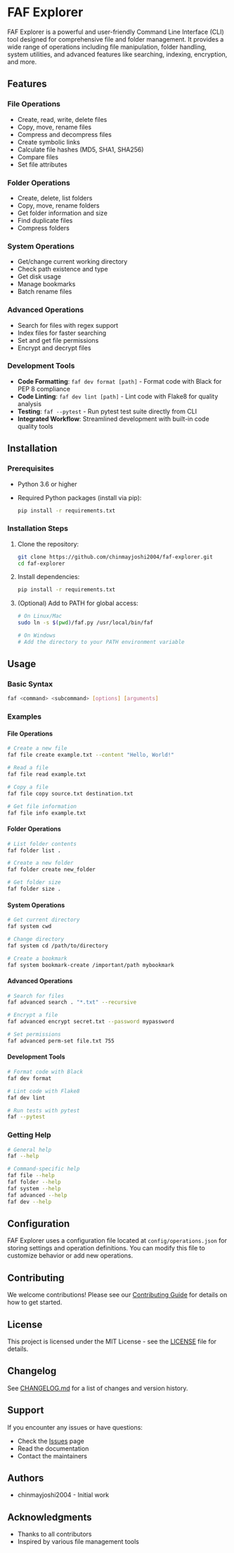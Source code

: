 # FAF Explorer

FAF Explorer is a powerful and user-friendly Command Line Interface (CLI) tool designed for comprehensive file and folder management. It provides a wide range of operations including file manipulation, folder handling, system utilities, and advanced features like searching, indexing, encryption, and more.

## Features

### File Operations

- Create, read, write, delete files
- Copy, move, rename files
- Compress and decompress files
- Create symbolic links
- Calculate file hashes (MD5, SHA1, SHA256)
- Compare files
- Set file attributes

### Folder Operations

- Create, delete, list folders
- Copy, move, rename folders
- Get folder information and size
- Find duplicate files
- Compress folders

### System Operations

- Get/change current working directory
- Check path existence and type
- Get disk usage
- Manage bookmarks
- Batch rename files

### Advanced Operations

- Search for files with regex support
- Index files for faster searching
- Set and get file permissions
- Encrypt and decrypt files

### Development Tools

- **Code Formatting**: `faf dev format [path]` - Format code with Black for PEP 8 compliance
- **Code Linting**: `faf dev lint [path]` - Lint code with Flake8 for quality analysis
- **Testing**: `faf --pytest` - Run pytest test suite directly from CLI
- **Integrated Workflow**: Streamlined development with built-in code quality tools

## Installation

### Prerequisites

- Python 3.6 or higher
- Required Python packages (install via pip):

  ```bash
  pip install -r requirements.txt
  ```

### Installation Steps

1. Clone the repository:

   ```bash
   git clone https://github.com/chinmayjoshi2004/faf-explorer.git
   cd faf-explorer
   ```

2. Install dependencies:

   ```bash
   pip install -r requirements.txt
   ```

3. (Optional) Add to PATH for global access:

   ```bash
   # On Linux/Mac
   sudo ln -s $(pwd)/faf.py /usr/local/bin/faf

   # On Windows
   # Add the directory to your PATH environment variable
   ```

## Usage

### Basic Syntax

```bash
faf <command> <subcommand> [options] [arguments]
```

### Examples

#### File Operations

```bash
# Create a new file
faf file create example.txt --content "Hello, World!"

# Read a file
faf file read example.txt

# Copy a file
faf file copy source.txt destination.txt

# Get file information
faf file info example.txt
```

#### Folder Operations

```bash
# List folder contents
faf folder list .

# Create a new folder
faf folder create new_folder

# Get folder size
faf folder size .
```

#### System Operations

```bash
# Get current directory
faf system cwd

# Change directory
faf system cd /path/to/directory

# Create a bookmark
faf system bookmark-create /important/path mybookmark
```

#### Advanced Operations

```bash
# Search for files
faf advanced search . "*.txt" --recursive

# Encrypt a file
faf advanced encrypt secret.txt --password mypassword

# Set permissions
faf advanced perm-set file.txt 755
```

#### Development Tools

```bash
# Format code with Black
faf dev format

# Lint code with Flake8
faf dev lint

# Run tests with pytest
faf --pytest
```

### Getting Help

```bash
# General help
faf --help

# Command-specific help
faf file --help
faf folder --help
faf system --help
faf advanced --help
faf dev --help
```

## Configuration

FAF Explorer uses a configuration file located at `config/operations.json` for storing settings and operation definitions. You can modify this file to customize behavior or add new operations.

## Contributing

We welcome contributions! Please see our [Contributing Guide](CONTRIBUTING.md) for details on how to get started.

## License

This project is licensed under the MIT License - see the [LICENSE](LICENSE) file for details.

## Changelog

See [CHANGELOG.md](CHANGELOG.md) for a list of changes and version history.

## Support

If you encounter any issues or have questions:

- Check the [Issues](https://github.com/chinmayjoshi2004/faf-explorer/issues) page
- Read the documentation
- Contact the maintainers

## Authors

- chinmayjoshi2004 - Initial work

## Acknowledgments

- Thanks to all contributors
- Inspired by various file management tools
